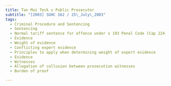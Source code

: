 ```yaml
---
title: Tan Mui Teck v Public Prosecutor 
subtitle: "[2003] SGHC 162 / 25\_July\_2003"
tags:
  - Criminal Procedure and Sentencing
  - Sentencing
  - Normal tariff sentence for offence under s 193 Penal Code (Cap 224, 1985 Rev Ed)
  - Evidence
  - Weight of evidence
  - Conflicting expert evidence
  - Principles to apply when determining weight of expert evidence
  - Evidence
  - Witnesses
  - Allegation of collusion between prosecution witnesses
  - Burden of proof

---
```


